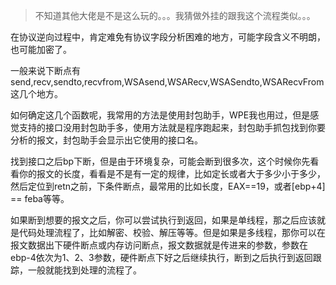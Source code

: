 > 不知道其他大佬是不是这么玩的。。。我猜做外挂的跟我这个流程类似。。。

在协议逆向过程中，肯定难免有协议字段分析困难的地方，可能字段含义不明朗，也可能加密了。

一般来说下断点有send,recv,sendto,recvfrom,WSAsend,WSARecv,WSASendto,WSARecvFrom这几个地方。

如何确定这几个函数呢，我常用的方法是使用封包助手，WPE我也用过，但是感觉支持的接口没用封包助手多，使用方法就是程序跑起来，封包助手抓包找到你要分析的报文，封包助手会显示出它使用的接口名。

找到接口之后bp下断，但是由于环境复杂，可能会断到很多次，这个时候你先看看你的报文的长度，看看是不是有一定的规律，比如定长或者大于多少小于多少，然后定位到retn之前，下条件断点，最常用的比如长度，EAX==19，或者[ebp+4] == feba等等。

如果断到想要的报文之后，你可以尝试执行到返回，如果是单线程，那之后应该就是代码处理流程了，比如解密、校验、解压等等。但是如果是多线程，那你可以在报文数据出下硬件断点或内存访问断点，报文数据就是传进来的参数，参数在ebp-4依次为1、2、3参数，硬件断点下好之后继续执行，断到之后执行到返回跟踪，一般就能找到处理的流程了。
